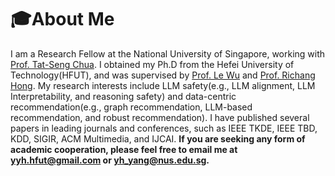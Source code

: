 # 🎓About Me
I am a Research Fellow at the National University of Singapore, working with [Prof. Tat-Seng Chua](https://www.chuatatseng.com/). I obtained my Ph.D from the Hefei University of Technology(HFUT), and was supervised by [Prof. Le Wu](https://le-wu.com) and [Prof. Richang Hong](https://faculty.hfut.edu.cn/hrc/zh_CN/index.htm). My research interests include LLM safety(e.g., LLM alignment, LLM Interpretability, and reasoning safety) and data-centric recommendation(e.g., graph recommendation, LLM-based recommendation, and robust recommendation). I have published several papers in leading journals and conferences, such as IEEE TKDE, IEEE TBD, KDD, SIGIR, ACM Multimedia, and IJCAI. **If you are seeking any form of academic cooperation, please feel free to email me at yyh.hfut@gmail.com or yh_yang@nus.edu.sg.**

